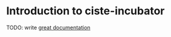 # Introduction to ciste-incubator

TODO: write [great documentation](http://jacobian.org/writing/great-documentation/what-to-write/)
